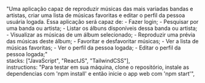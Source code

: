 "Uma aplicação capaz de reproduzir músicas das mais variadas bandas e artistas, criar uma lista de músicas favoritas e editar o perfil da pessoa usuária logada. Essa aplicação será capaz de: - Fazer login; - Pesquisar por uma banda ou artista;  - Listar os álbuns disponíveis dessa banda ou artista; - Visualizar as músicas de um álbum selecionado; - Reproduzir uma prévia das músicas deste álbum; - Favoritar e desfavoritar músicas; - Ver a lista de músicas favoritas; - Ver o perfil da pessoa logada; - Editar o perfil da pessoa logada;" \
stacks: ["JavaScript", "ReactJS", "TailwindCSS"], \
instructions: "Para testar em sua máquina, clone o repositório, instale as dependencias com 'npm install' e então inicie o app web com 'npm start'",
